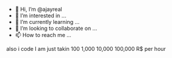 - 👋 Hi, I’m @ajayreal
- 👀 I’m interested in ...
- 🌱 I’m currently learning ...
- 💞️ I’m looking to collaborate on ...
- 📫 How to reach me ...

<!---
ajayreal/ajayreal is a ✨ special ✨ repository because its `README.md` (this file) appears on your GitHub profile.
You can click the Preview link to take a look at your changes.
--->
also i code
I am just takin 100 1,000 10,000 100,000 R$ per hour
